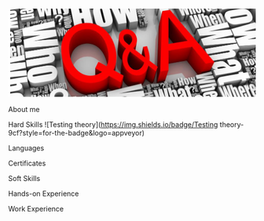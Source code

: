 [![Header](https://github.com/NataZag/NataZag/blob/main/assets/QA_logo.jpg)](https://www.linkedin.com/in/natallia-zagoryanskaya-5272b721a/)

About me

Hard Skills
![Testing theory](https://img.shields.io/badge/Testing theory-9cf?style=for-the-badge&logo=appveyor)

Languages

Certificates

Soft Skills

Hands-on Experience

Work Experience